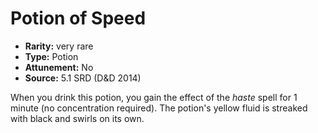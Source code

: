 
# Potion of Speed

* **Rarity:** very rare
* **Type:** Potion
* **Attunement:** No
* **Source:** 5.1 SRD (D&D 2014)


When you drink this potion, you gain the effect of the _haste_ spell for 1 minute (no concentration required). The potion's yellow fluid is streaked with black and swirls on its own.
